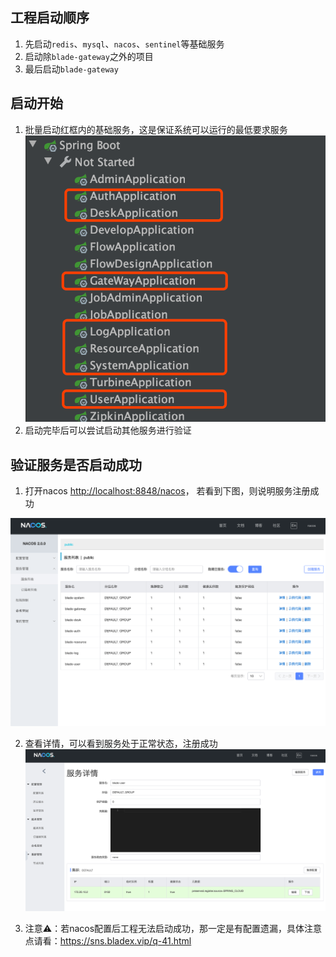 ## 工程启动顺序
1. 先启动`redis`、`mysql`、`nacos`、`sentinel`等基础服务
2. 启动除`blade-gateway`之外的项目
3. 最后启动`blade-gateway`

## 启动开始
1. 批量启动红框内的基础服务，这是保证系统可以运行的最低要求服务
![](../../images/screenshot_1578753369258.png)
2. 启动完毕后可以尝试启动其他服务进行验证

## 验证服务是否启动成功
1. 打开nacos [http://localhost:8848/nacos](http://localhost:8848/nacos)， 若看到下图，则说明服务注册成功

  ![image-20210324191608797](../../images/image-20210324191608797.png)

2. 查看详情，可以看到服务处于正常状态，注册成功
  ![](../../images/screenshot_1578753596720.png)

3. 注意⚠️：若nacos配置后工程无法启动成功，那一定是有配置遗漏，具体注意点请看：https://sns.bladex.vip/q-41.html
